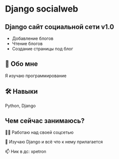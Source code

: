 
# Django socialweb  
                


## Django сайт социальной сети v1.0
- Добавление блогов
- Чтение блогов  
- Создание страницы под блог 


## 🚀 Обо мне
Я изучаю программирование
    
## 🛠 Навыки  
Python, Django  
    
## Чем сейчас занимаюсь?
👩‍💻 Работаю над своей соцсетью
    
🧠 Изучаю Django и всё что к нему прилагается  
            
📫 Ник в дс: xpetron 

    
